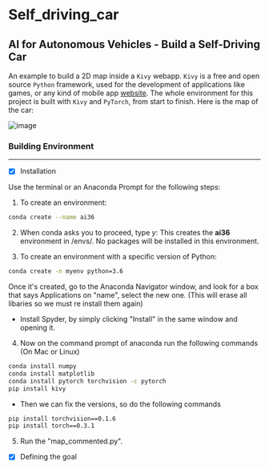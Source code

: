 # Self_driving_car
## AI for Autonomous Vehicles - Build a Self-Driving Car

An example to build a 2D map inside a `Kivy` webapp. `Kivy` is a free and open source `Python` framework, used for the development of applications like games, or any kind of mobile app [website](https://kivy.org/#home). The whole environment for this project is built with `Kivy` and `PyTorch`, from start to finish.
 Here is the map of the car:

![image](https://github.com/Foroozani/Self_driving_car/blob/main/images/image1.png)


### Building Environment 
---
* [x] Installation 

Use the terminal or an Anaconda Prompt for the following steps:

1. To create an environment:
```bash 
conda create --name ai36
```
2. When conda asks you to proceed, type *y*:
This creates the **ai36** environment in /envs/. No packages will be installed in this environment.

3. To create an environment with a specific version of Python:
```bash 
conda create -n myenv python=3.6
```
Once it's created, go to the Anaconda Navigator window, and look for a box that says Applications on "name", select the new one. (This will erase all libaries so we must re install them again)

- Install Spyder, by simply clicking "Install" in the same window and opening it.

4. Now on the command prompt of anaconda run the following commands (On Mac or Linux)

```bash 
conda install numpy
conda install matplotlib
conda install pytorch torchvision -c pytorch
pip install kivy
```
- Then we can fix the versions, so do the following commands

```bash 
pip install torchvision==0.1.6
pip install torch==0.3.1
```
5. Run the "map_commented.py".


* [x] Defining the goal



























